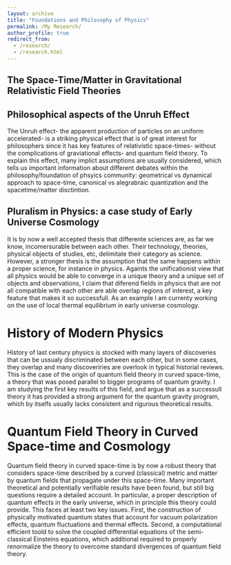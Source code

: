 ```yaml
---
layout: archive
title: "Foundations and Philosophy of Physics"
permalink: /My Research/
author_profile: true
redirect_from: 
  - /research/
  - /research.html
---
```



The Space-Time/Matter in Gravitational Relativistic Field Theories
------

Philosophical aspects of the Unruh Effect 
------
The Unruh effect- the apparent production of particles on an uniform accelerated- is a striking physical effect that is of great interest for philosophers since it has key features of relativistic space-times- without the complications of graviational effects- and quantum field theory. To explain this effect, many implict assumptions are usually considered, which tells us important information about different debates within the philosophy/foundation of phsyics community: geometrical vs dynamical approach to space-time, canonical vs alegrabraic quantization and the spacetime/matter disctintion. 

Pluralism in Physics: a case study of Early Universe Cosmology  
------
It is by now a well accepted thesis that differente sciences are, as far we know, incomersurable between each other. Their technology, theories, physical objects of studies, etc, delimitate their category as science. However, a stronger thesis is the assumption that the same happens within a proper science, for instance in physics. Againts the unificationist view that all physics would be able to converge in a unique theory and a unique set of objects and observations, I claim that diferend fields in physics that are not all compatible with each other are able  overlap regions of interest, a key feature that makes it so successfull. As an example I am currenty working on the use of local thermal equilibrium in early universe cosmology. 

History of Modern Physics
======
History of last century physics is stocked with many layers of discoveries that can be ussualy discriminated between each other, but in some cases, they overlap and many discoveriries are overlook in typical historial reviews. This is the case of the origin of quantum field theory in curved space-time, a theory that was posed parallel to bigger programs of quantum gravity. I am studying the first key results of this field, and argue that as a successull theory it has provided a strong argument for the quantum gravity program, which by itselfs usually lacks consistent and rigurous theoretical results. 

Quantum Field Theory in Curved Space-time and Cosmology
======
Quantum field theory in curved space-time is by now a robust theory that considers space-time described by a curved (classical) metric and matter by quantum fields that propagate under this space-time. Many important theoretical and potentially verifiable results have been found, but still big questions require a detailed account. In particular, a proper description of quantum effects in the early universe, which in principle this theory could provide. This faces at least two key issues. First, the construction of physically motivated quantum states that account for vacuum polarization effects, quantum fluctuations and thermal effects. Second, a computational efficient toold to solve the coupled differential equations of the semi-classical Einsteins equations, which additional required to properly renormalize the theory to overcome standard divergences of quantum field theory.  








